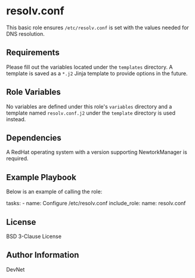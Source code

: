 resolv.conf
=========

This basic role ensures `/etc/resolv.conf` is set with the values needed for DNS resolution.

Requirements
------------

Please fill out the variables located under the `templates` directory. A template is saved as a `*.j2` Jinja template to provide options in the future.

Role Variables
--------------

No variables are defined under this role's `variables` directory and a template named `resolv.conf.j2` under the `template` directory is used instead.

Dependencies
------------

A RedHat operating system with a version supporting NewtorkManager is required.

Example Playbook
----------------

Below is an example of calling the role:

  tasks:
    - name: Configure /etc/resolv.conf
      include_role:
        name: resolv.conf

License
-------

BSD 3-Clause License

Author Information
------------------

DevNet
